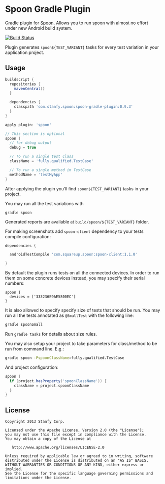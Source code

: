 Spoon Gradle Plugin
===================

Gradle plugin for [Spoon](https://github.com/square/spoon).
Allows you to run spoon with almost no effort under new Android build system.

[![Build Status](https://travis-ci.org/stanfy/spoon-gradle-plugin.png?branch=master)](https://travis-ci.org/stanfy/spoon-gradle-plugin)

Plugin generates `spoon${TEST_VARIANT}` tasks for every test variation in your application project.

Usage
-----
```groovy
buildscript {
  repositories {
    mavenCentral()
  }

  dependencies {
    classpath 'com.stanfy.spoon:spoon-gradle-plugin:0.9.3'
  }
}

apply plugin: 'spoon'

// This section is optional
spoon {
  // for debug output
  debug = true

  // To run a single test class
  className = 'fully.qualified.TestCase'

  // To run a single method in TestCase
  methodName = 'testMyApp'
}
```

After applying the plugin you'll find `spoon${TEST_VARIANT}` tasks in your project.

You may run all the test variations with
```
gradle spoon
```

Generated reports are available at `build/spoon/${TEST_VARIANT}` folder.

For making screenshots add `spoon-client` dependency to your tests compile configuration:
```groovy
dependencies {

  androidTestCompile 'com.squareup.spoon:spoon-client:1.1.0'

}
```

By default the plugin runs tests on all the connected devices.
In order to run them on some concrete devices instead, you may specify their serial numbers:
```
spoon {
  devices = ['333236E9AE5800EC']
}
```

It is also allowed to specify specify size of tests that should be run. You may run all the tests
annotated as `@SmallTest` with the following line:
```bash
gradle spoonSmall
```
Run `gradle tasks` for details about size rules.


You may also setup your project to take parameters for class/method to be run from command line. E.g.:

```bash
gradle spoon -PspoonClassName=fully.qualified.TestCase
```

And project configuration:

```groovy
spoon {
  if (project.hasProperty('spoonClassName')) {
    className = project.spoonClassName  
  }
}
```

License
-------

    Copyright 2013 Stanfy Corp.

    Licensed under the Apache License, Version 2.0 (the "License");
    you may not use this file except in compliance with the License.
    You may obtain a copy of the License at

       http://www.apache.org/licenses/LICENSE-2.0

    Unless required by applicable law or agreed to in writing, software
    distributed under the License is distributed on an "AS IS" BASIS,
    WITHOUT WARRANTIES OR CONDITIONS OF ANY KIND, either express or implied.
    See the License for the specific language governing permissions and
    limitations under the License.
